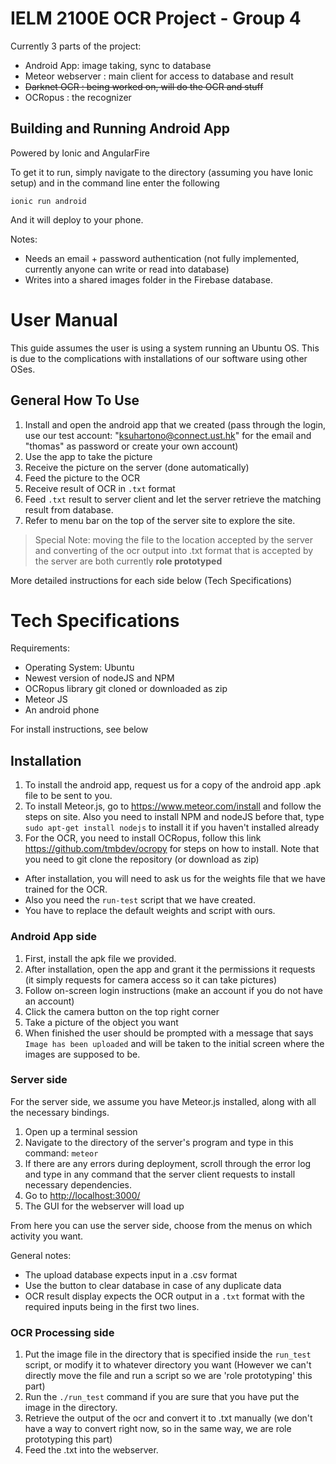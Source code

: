 # IELM 2100E OCR Project - Group 4

Currently 3 parts of the project:
- Android App: image taking, sync to database
- Meteor webserver : main client for access to database and result
- ~~Darknet OCR : being worked on, will do the OCR and stuff~~
- OCRopus : the recognizer

## Building and Running Android App
Powered by Ionic and AngularFire

To get it to run, simply navigate to the directory (assuming you have Ionic setup) and in the command line enter the following

```
ionic run android
```

And it will deploy to your phone.

Notes:
- Needs an email + password authentication (not fully implemented, currently anyone can write or read into database)
- Writes into a shared images folder in the Firebase database.

# User Manual

This guide assumes the user is using a system running an Ubuntu OS. This is due to the complications with installations of our software using other OSes.

## General How To Use

1. Install and open the android app that we created (pass through the login, use our test account: "ksuhartono@connect.ust.hk" for the email and "thomas" as password or create your own account)
2. Use the app to take the picture
3. Receive the picture on the server (done automatically)
4. Feed the picture to the OCR
5. Receive result of OCR in `.txt` format
6. Feed `.txt` result to server client and let the server retrieve the matching result from database.
7. Refer to menu bar on the top of the server site to explore the site.

> Special Note: moving the file to the location accepted by the server and converting of the ocr output into .txt format that is accepted by the server are both currently **role prototyped**

More detailed instructions for each side below (Tech Specifications)

# Tech Specifications

Requirements:

- Operating System: Ubuntu
- Newest version of nodeJS and NPM
- OCRopus library git cloned or downloaded as zip
- Meteor JS
- An android phone

For install instructions, see below

## Installation

1. To install the android app, request us for a copy of the android app .apk file to be sent to you.
2. To install Meteor.js, go to <https://www.meteor.com/install> and follow the steps on site. Also you need to install NPM and nodeJS before that, type `sudo apt-get install nodejs` to install it if you haven't installed already
3. For the OCR, you need to install OCRopus, follow this link <https://github.com/tmbdev/ocropy> for steps on how to install. Note that you need to git clone the repository (or download as zip)

  - After installation, you will need to ask us for the weights file that we have trained for the OCR.
  - Also you need the `run-test` script that we have created.
  - You have to replace the default weights and script with ours.

### Android App side

1. First, install the apk file we provided.
2. After installation, open the app and grant it the permissions it requests (it simply requests for camera access so it can take pictures)
3. Follow on-screen login instructions (make an account if you do not have an account)
4. Click the camera button on the top right corner
5. Take a picture of the object you want
6. When finished the user should be prompted with a message that says `Image has been uploaded` and will be taken to the initial screen where the images are supposed to be.

### Server side

For the server side, we assume you have Meteor.js installed, along with all the necessary bindings.

1. Open up a terminal session
2. Navigate to the directory of the server's program and type in this command: `meteor`
3. If there are any errors during deployment, scroll through the error log and type in any command that the server client requests to install necessary dependencies.
4. Go to <http://localhost:3000/>
5. The GUI for the webserver will load up

From here you can use the server side, choose from the menus on which activity you want.

General notes:

- The upload database expects input in a .csv format
- Use the button to clear database in case of any duplicate data
- OCR result display expects the OCR output in a `.txt` format with the required inputs being in the first two lines.

### OCR Processing side

1. Put the image file in the directory that is specified inside the `run_test` script, or modify it to whatever directory you want (However we can't directly move the file and run a script so we are 'role prototyping' this part)
2. Run the `./run_test` command if you are sure that you have put the image in the directory.
3. Retrieve the output of the ocr and convert it to .txt manually (we don't have a way to convert right now, so in the same way, we are role prototyping this part)
4. Feed the .txt into the webserver.
